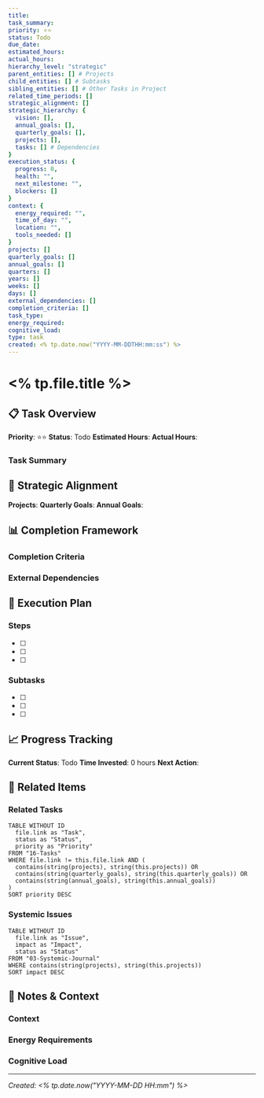 ```yaml
---
title: 
task_summary: 
priority: ⭐⭐
status: Todo
due_date: 
estimated_hours: 
actual_hours: 
hierarchy_level: "strategic"
parent_entities: [] # Projects
child_entities: [] # Subtasks
sibling_entities: [] # Other Tasks in Project
related_time_periods: []
strategic_alignment: []
strategic_hierarchy: {
  vision: [],
  annual_goals: [],
  quarterly_goals: [],
  projects: [],
  tasks: [] # Dependencies
}
execution_status: {
  progress: 0,
  health: "",
  next_milestone: "",
  blockers: []
}
context: {
  energy_required: "",
  time_of_day: "",
  location: "",
  tools_needed: []
}
projects: []
quarterly_goals: []
annual_goals: []
quarters: []
years: []
weeks: []
days: []
external_dependencies: []
completion_criteria: []
task_type: 
energy_required: 
cognitive_load: 
type: task
created: <% tp.date.now("YYYY-MM-DDTHH:mm:ss") %>
---
```


# <% tp.file.title %>

## 📋 Task Overview

**Priority**: ⭐⭐
**Status**: Todo
**Estimated Hours**: 
**Actual Hours**: 

### Task Summary

## 🎯 Strategic Alignment

**Projects**: 
**Quarterly Goals**: 
**Annual Goals**: 

## 📊 Completion Framework

### Completion Criteria

### External Dependencies

## 🚀 Execution Plan

### Steps
- [ ] 
- [ ] 
- [ ] 

### Subtasks
- [ ] 
- [ ] 
- [ ] 

## 📈 Progress Tracking

**Current Status**: Todo
**Time Invested**: 0 hours
**Next Action**: 

## 🔗 Related Items

### Related Tasks
```dataview
TABLE WITHOUT ID
  file.link as "Task",
  status as "Status",
  priority as "Priority"
FROM "16-Tasks"
WHERE file.link != this.file.link AND (
  contains(string(projects), string(this.projects)) OR
  contains(string(quarterly_goals), string(this.quarterly_goals)) OR
  contains(string(annual_goals), string(this.annual_goals))
)
SORT priority DESC
```

### Systemic Issues
```dataview
TABLE WITHOUT ID
  file.link as "Issue",
  impact as "Impact",
  status as "Status"
FROM "03-Systemic-Journal"
WHERE contains(string(projects), string(this.projects))
SORT impact DESC
```

## 📝 Notes & Context

### Context

### Energy Requirements

### Cognitive Load

---

*Created: <% tp.date.now("YYYY-MM-DD HH:mm") %>*
